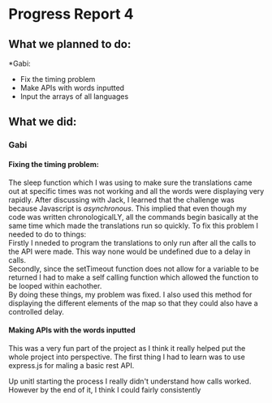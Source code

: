 # Progress Report 4

## What we planned to do:

*Gabi:
  - Fix the timing problem
  - Make APIs with words inputted
  - Input the arrays of all languages
  
 ## What we did:
 
 ### Gabi
 
 #### Fixing the timing problem:
 
 The sleep function which I was using to make sure the translations came out at specific times was not working and all the words were displaying very rapidly. After discussing with Jack, I learned that the challenge was because Javascript is *asynchronous*. This implied that even though my code was written chronologicalLY, all the commands begin basically at the same time which made the translations run so quickly. To fix this problem I needed to do to things:
 <br>
 Firstly I nneded to program the translations to only run after all the calls to the API were made. This way none would be undefined due to a delay in calls.
 <br>
 Secondly, since the setTimeout function does not allow for a variable to be returned I had to make a self calling function which allowed the function to be looped within eachother.
<br>
By doing these things, my problem was fixed. I also used this method for displaying the different elements of the map so that they could also have a controlled delay.

#### Making APIs with the words inputted

This was a very fun part of the project as I think it really helped put the whole project into perspective. The first thing I had to learn was to use express.js for maling a basic rest API.

Up unitl starting the process I really didn't understand how calls worked. However by the end of it, I think I could fairly consistently 

 
 
